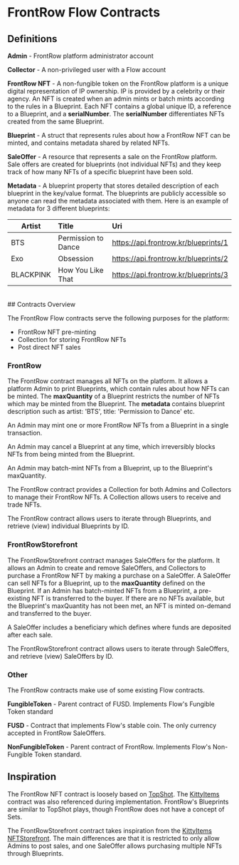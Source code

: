 # FrontRow Flow Contracts

## Definitions

**Admin** - FrontRow platform administrator account

**Collector** - A non-privileged user with a Flow account

**FrontRow NFT** - A non-fungible token on the FrontRow platform is a unique digital representation of IP ownership. IP is provided by a celebrity or their agency. An NFT is created when an admin mints or batch mints according to the rules in a Blueprint. Each NFT contains a global unique ID, a reference to a Blueprint, and a **serialNumber**. The **serialNumber** differentiates NFTs created from the same Blueprint.

**Blueprint** - A struct that represents rules about how a FrontRow NFT can be minted, and contains metadata shared by related NFTs.

**SaleOffer** - A resource that represents a sale on the FrontRow platform. Sale offers are created for blueprints (not individual NFTs) and they keep track of how many NFTs of a specific blueprint have been sold.

**Metadata** - A blueprint property that stores detailed description of each blueprint in the key/value format.
The blueprints are publicly accessible so anyone can read the metadata associated with them. Here is an example
of metadata for 3 different blueprints:

| Artist    | Title               | Uri                                  |
| --------- | :------------------ | :----------------------------------- |
| BTS       | Permission to Dance | https://api.frontrow.kr/blueprints/1 |
| Exo       | Obsession           | https://api.frontrow.kr/blueprints/2 |
| BLACKPINK | How You Like That   | https://api.frontrow.kr/blueprints/3 |

<br>
## Contracts Overview

The FrontRow Flow contracts serve the following purposes for the platform:

- FrontRow NFT pre-minting
- Collection for storing FrontRow NFTs
- Post direct NFT sales

### FrontRow

The FrontRow contract manages all NFTs on the platform. It allows a platform Admin to print Blueprints, which contain rules about how NFTs can be minted. The **maxQuantity** of a Blueprint restricts the number of NFTs which may be minted from the Blueprint. The **metadata** contains blueprint description such as artist: 'BTS', title: 'Permission to Dance' etc.

An Admin may mint one or more FrontRow NFTs from a Blueprint in a single transaction.

An Admin may cancel a Blueprint at any time, which irreversibly blocks NFTs from being minted from the Blueprint.

An Admin may batch-mint NFTs from a Blueprint, up to the Blueprint's maxQuantity.

The FrontRow contract provides a Collection for both Admins and Collectors to manage their FrontRow NFTs. A Collection allows users to receive and trade NFTs.

The FrontRow contract allows users to iterate through Blueprints, and retrieve (view) individual Blueprints by ID.

### FrontRowStorefront

The FrontRowStorefront contract manages SaleOffers for the platform. It allows an Admin to create and remove SaleOffers, and Collectors to purchase a FrontRow NFT by making a purchase on a SaleOffer. A SaleOffer can sell NFTs for a Blueprint, up to the **maxQuantity** defined on the Blueprint. If an Admin has batch-minted NFTs from a Blueprint, a pre-existing NFT is transferred to the buyer. If there are no NFTs available, but the Blueprint's maxQuantity has not been met, an NFT is minted on-demand and transferred to the buyer.

A SaleOffer includes a beneficiary which defines where funds are deposited after each sale.

The FrontRowStorefront contract allows users to iterate through SaleOffers, and retrieve (view) SaleOffers by ID.

### Other

The FrontRow contracts make use of some existing Flow contracts.

**FungibleToken** - Parent contract of FUSD. Implements Flow's Fungible Token standard

**FUSD** - Contract that implements Flow's stable coin. The only currency accepted in FrontRow SaleOffers.

**NonFungibleToken** - Parent contract of FrontRow. Implements Flow's Non-Fungible Token standard.

## Inspiration

The FrontRow NFT contract is loosely based on [TopShot](https://github.com/dapperlabs/nba-smart-contracts/blob/master/contracts/TopShot.cdc). The [KittyItems](https://github.com/onflow/kitty-items/blob/master/cadence/contracts/KittyItems.cdc) contract was also referenced during implementation. FrontRow's Blueprints are similar to TopShot plays, though FrontRow does not have a concept of Sets.

The FrontRowStorefront contract takes inspiration from the [KittyItems NFTStorefront](https://github.com/onflow/kitty-items/blob/master/cadence/contracts/NFTStorefront.cdc). The main differences are that it is restricted to only allow Admins to post sales, and one SaleOffer allows purchasing multiple NFTs through Blueprints.
